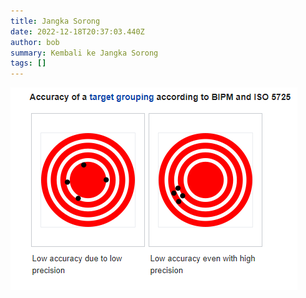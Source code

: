 ```yaml
---
title: Jangka Sorong
date: 2022-12-18T20:37:03.440Z
author: bob
summary: Kembali ke Jangka Sorong
tags: []
---
```

![](/static/img/screenshot-2022-12-19-033524.png)